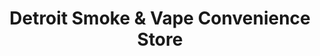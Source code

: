 ---
title: "Detroit Smoke & Vape Convenience Store"
url: /detroit/detroit-smoke-und-vape-convenience-store/
shop: Lebensmittel
---